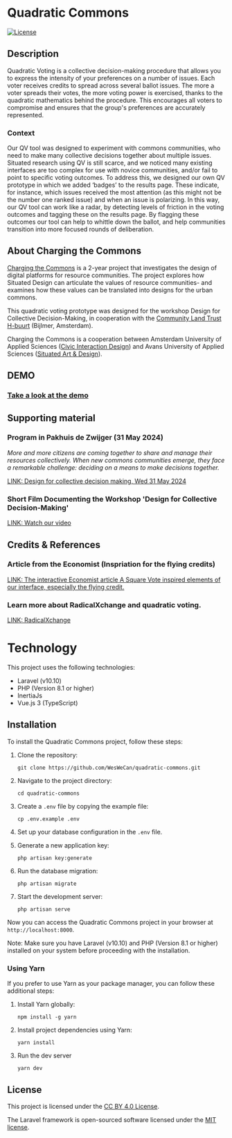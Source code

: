 # Quadratic Commons

[![License](https://img.shields.io/badge/license-CC%20BY%204.0-blue.svg)](https://creativecommons.org/licenses/by/4.0/)

## Description
Quadratic Voting is a collective decision-making procedure that allows you to express the intensity of your preferences on a number of issues. Each voter receives credits to spread across several ballot issues. The more a voter spreads their votes, the more voting power is exercised, thanks to the quadratic mathematics behind the procedure. This encourages all voters to compromise and ensures that the group's preferences are accurately represented.

### Context
Our QV tool was designed to experiment with commons communities, who need to make many collective decisions together about multiple issues. Situated research using QV is still scarce, and we noticed many existing interfaces are too complex for use with novice communities, and/or fail to point to specific voting outcomes. To address this, we designed our own QV prototype in which we added ‘badges’ to the results page. These indicate, for instance, which issues received the most attention (as this might not be the number one ranked issue) and when an issue is polarizing. In this way, our QV tool can work like a radar, by detecting levels of friction in the voting outcomes and tagging these on the results page. By flagging these outcomes our tool can help to whittle down the ballot, and help communities transition into more focused rounds of deliberation.

## About Charging the Commons
[Charging the Commons](https://circulateproject.nl/) is a 2-year project that investigates the design of digital platforms for resource communities. The project explores how Situated Design can articulate the values of resource communities- and examines how these values can be translated into designs for the urban commons.

This quadratic voting prototype was designed for the workshop Design for Collective Decision-Making, in cooperation with the [Community Land Trust H-buurt](https://www.clthbuurt.nl/) (Bijlmer, Amsterdam).

Charging the Commons is a cooperation between Amsterdam University of Applied Sciences ([Civic Interaction Design](https://civicinteractiondesign.com/)) and Avans University of Applied Sciences ([Situated Art & Design](https://caradt.nl/research-group/situated-art-and-design/)).


## DEMO
### [Take a look at the demo](https://quadratic-commons.org)


## Supporting material

### Program in Pakhuis de Zwijger (31 May 2024)
*More and more citizens are coming together to share and manage their resources collectively. When new commons communities emerge, they face a remarkable challenge: deciding on a means to make decisions together.*

[LINK: Design for collective decision making, Wed 31 May 2024](https://dezwijger.nl/programma/designing-for-resource-sharing-communities)


### Short Film Documenting the Workshop 'Design for Collective Decision-Making'

[LINK: Watch our video](https://www.youtube.com/embed/n0CEpT7ZOEo)

## Credits & References

### Article from the Economist (Inspriation for the flying credits)

[LINK: The interactive Economist article A Square Vote inspired elements of our interface, especially the flying credit.](https://www.economist.com/interactive/2021/12/18/quadratic-voting)


### Learn more about RadicalXchange and quadratic voting.
[LINK: RadicalXchange](https://www.radicalxchange.org/)



# Technology
This project uses the following technologies:
- Laravel (v10.10)
- PHP (Version 8.1 or higher)
- InertiaJs
- Vue.js 3 (TypeScript)


## Installation


To install the Quadratic Commons project, follow these steps:


1. Clone the repository:
    ```
    git clone https://github.com/WesWeCan/quadratic-commons.git
    ```

2. Navigate to the project directory:
    ```
    cd quadratic-commons
    ```

3. Create a `.env` file by copying the example file:
    ```
    cp .env.example .env
    ```

4. Set up your database configuration in the `.env` file.

5. Generate a new application key:
    ```
    php artisan key:generate
    ```

6. Run the database migration:
    ```
    php artisan migrate
    ```

7. Start the development server:
    ```
    php artisan serve
    ```


Now you can access the Quadratic Commons project in your browser at `http://localhost:8000`.


Note: Make sure you have Laravel (v10.10) and PHP (Version 8.1 or higher) installed on your system before proceeding with the installation.

### Using Yarn

If you prefer to use Yarn as your package manager, you can follow these additional steps:

1. Install Yarn globally:
    ```
    npm install -g yarn
    ```
2. Install project dependencies using Yarn:
    ```
    yarn install
    ```
3. Run the dev server
    ```
    yarn dev
    ```

## License

This project is licensed under the [CC BY 4.0 License](https://creativecommons.org/licenses/by/4.0/).

The Laravel framework is open-sourced software licensed under the [MIT license](https://opensource.org/licenses/MIT).
